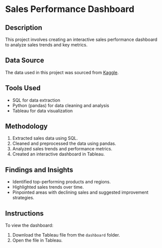 # Sales Performance Dashboard

## Description
This project involves creating an interactive sales performance dashboard to analyze sales trends and key metrics.

## Data Source
The data used in this project was sourced from [Kaggle](https://www.kaggle.com/).

## Tools Used
- SQL for data extraction
- Python (pandas) for data cleaning and analysis
- Tableau for data visualization

## Methodology
1. Extracted sales data using SQL.
2. Cleaned and preprocessed the data using pandas.
3. Analyzed sales trends and performance metrics.
4. Created an interactive dashboard in Tableau.

## Findings and Insights
- Identified top-performing products and regions.
- Highlighted sales trends over time.
- Pinpointed areas with declining sales and suggested improvement strategies.

## Instructions
To view the dashboard:
1. Download the Tableau file from the `dashboard` folder.
2. Open the file in Tableau.
